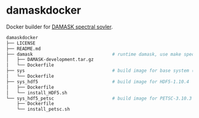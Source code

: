 # damaskdocker

Docker builder for [DAMASK spectral sovler](https://cloud.docker.com/repository/docker/kedokudo/damaskdocker/general).

```bash
damaskdocker
├── LICENSE
├── README.md
├── damask                              # runtime damask, use make spectral to build the spectral solver
│   ├── DAMASK-development.tar.gz
│   └── Dockerfile
├── sys                                 # build image for base system (ubuntu)
│   └── Dockerfile
├── sys_hdf5                            # build image for HDF5-1.10.4
│   ├── Dockerfile
│   └── install_HDF5.sh
└── sys_hdf5_petsc                      # build image for PETSC-3.10.3
    ├── Dockerfile
    └── install_petsc.sh
```
